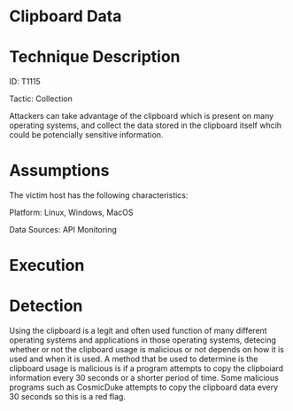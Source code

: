 # Clipboard Data

# Technique Description
ID: T1115

Tactic: Collection

Attackers can take advantage of the clipboard which is present on many operating systems, and collect the data stored in the clipboard itself whcih could be potencially sensitive information. 

# Assumptions

The victim host has the following characteristics:

Platform: Linux, Windows, MacOS

Data Sources: API Monitoring

# Execution



# Detection

Using the clipboard is a legit and often used function of many different operating systems and applications in those operating systems, detecing whether or not the clipboard usage is malicious or not depends on how it is used and when it is used. A method that be used to determine is the clipboard usage is malicious is if a program attempts to copy the clipboiard information every 30 seconds or a shorter period of time. Some malicious programs such as CosmicDuke attempts to copy the clipboard data every 30 seconds so this is a red flag. 
